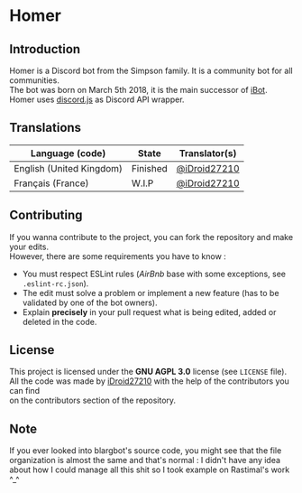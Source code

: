 # Homer

## Introduction
Homer is a Discord bot from the Simpson family. It is a community bot for all communities.  
The bot was born on March 5th 2018, it is the main successor of [iBot](https://github.com/iDroid27210/ibot).  
Homer uses [discord.js](https://discord.js.org) as Discord API wrapper.
  
## Translations

Language (code)                           | State      | Translator(s)
------------------------------------------|------------|------------------------------------------------
English (United Kingdom)                  | Finished   | [@iDroid27210](https://github.com/iDroid27210)
Français (France)                         | W.I.P      | [@iDroid27210](https://github.com/iDroid27210)

## Contributing
If you wanna contribute to the project, you can fork the repository and make your edits.  
However, there are some requirements you have to know :  
- You must respect ESLint rules (*AirBnb* base with some exceptions, see `.eslint-rc.json`).  
- The edit must solve a problem or implement a new feature (has to be validated by one of the bot owners).  
- Explain **precisely** in your pull request what is being edited, added or deleted in the code.  
  
## License
This project is licensed under the **GNU AGPL 3.0** license (see `LICENSE` file).  
All the code was made by [iDroid27210](https://github.com/iDroid27210) with the help of the contributors you can find  
on the contributors section of the repository.
  
## Note
If you ever looked into blargbot's source code, you might see that the file organization is almost the same and that's normal : I didn't have any idea about how I could manage all this shit so I took example on Rastimal's work ^_^
